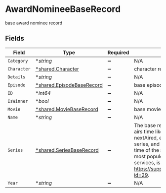 # AwardNomineeBaseRecord

base award nominee record


## Fields

| Field                                                                                                                                                                                                                                                                                                                          | Type                                                                                                                                                                                                                                                                                                                           | Required                                                                                                                                                                                                                                                                                                                       | Description                                                                                                                                                                                                                                                                                                                    |
| ------------------------------------------------------------------------------------------------------------------------------------------------------------------------------------------------------------------------------------------------------------------------------------------------------------------------------ | ------------------------------------------------------------------------------------------------------------------------------------------------------------------------------------------------------------------------------------------------------------------------------------------------------------------------------ | ------------------------------------------------------------------------------------------------------------------------------------------------------------------------------------------------------------------------------------------------------------------------------------------------------------------------------ | ------------------------------------------------------------------------------------------------------------------------------------------------------------------------------------------------------------------------------------------------------------------------------------------------------------------------------ |
| `Category`                                                                                                                                                                                                                                                                                                                     | **string*                                                                                                                                                                                                                                                                                                                      | :heavy_minus_sign:                                                                                                                                                                                                                                                                                                             | N/A                                                                                                                                                                                                                                                                                                                            |
| `Character`                                                                                                                                                                                                                                                                                                                    | [*shared.Character](../../models/shared/character.md)                                                                                                                                                                                                                                                                          | :heavy_minus_sign:                                                                                                                                                                                                                                                                                                             | character record                                                                                                                                                                                                                                                                                                               |
| `Details`                                                                                                                                                                                                                                                                                                                      | **string*                                                                                                                                                                                                                                                                                                                      | :heavy_minus_sign:                                                                                                                                                                                                                                                                                                             | N/A                                                                                                                                                                                                                                                                                                                            |
| `Episode`                                                                                                                                                                                                                                                                                                                      | [*shared.EpisodeBaseRecord](../../models/shared/episodebaserecord.md)                                                                                                                                                                                                                                                          | :heavy_minus_sign:                                                                                                                                                                                                                                                                                                             | base episode record                                                                                                                                                                                                                                                                                                            |
| `ID`                                                                                                                                                                                                                                                                                                                           | **int64*                                                                                                                                                                                                                                                                                                                       | :heavy_minus_sign:                                                                                                                                                                                                                                                                                                             | N/A                                                                                                                                                                                                                                                                                                                            |
| `IsWinner`                                                                                                                                                                                                                                                                                                                     | **bool*                                                                                                                                                                                                                                                                                                                        | :heavy_minus_sign:                                                                                                                                                                                                                                                                                                             | N/A                                                                                                                                                                                                                                                                                                                            |
| `Movie`                                                                                                                                                                                                                                                                                                                        | [*shared.MovieBaseRecord](../../models/shared/moviebaserecord.md)                                                                                                                                                                                                                                                              | :heavy_minus_sign:                                                                                                                                                                                                                                                                                                             | base movie record                                                                                                                                                                                                                                                                                                              |
| `Name`                                                                                                                                                                                                                                                                                                                         | **string*                                                                                                                                                                                                                                                                                                                      | :heavy_minus_sign:                                                                                                                                                                                                                                                                                                             | N/A                                                                                                                                                                                                                                                                                                                            |
| `Series`                                                                                                                                                                                                                                                                                                                       | [*shared.SeriesBaseRecord](../../models/shared/seriesbaserecord.md)                                                                                                                                                                                                                                                            | :heavy_minus_sign:                                                                                                                                                                                                                                                                                                             | The base record for a series. All series airs time like firstAired, lastAired, nextAired, etc. are in US EST for US series, and for all non-US series, the time of the showâ€™s country capital or most populous city. For streaming services, is the official release time. See https://support.thetvdb.com/kb/faq.php?id=29. |
| `Year`                                                                                                                                                                                                                                                                                                                         | **string*                                                                                                                                                                                                                                                                                                                      | :heavy_minus_sign:                                                                                                                                                                                                                                                                                                             | N/A                                                                                                                                                                                                                                                                                                                            |